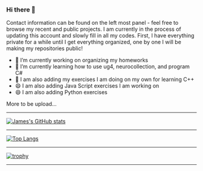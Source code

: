 ### Hi there 👋
Contact information can be found on the left most panel - feel free to browse my recent and public projects.
I am currently in the process of updating this account and slowly fill in all my codes. First, I have everything private for a while until I get everything organized, one by one I will be making my repositories public!
- 🔭 I’m currently working on organizing my homeworks
- 🌱 I’m currently learning how to use ug4, neurocollection, and program C#
- 🌱 I am also adding my exercises I am doing on my own for learning C++
- 😄 I am also adding Java Script exercises I am working on 
- 😄 I am also adding Python exercises

More to be upload...

___
[![James's GitHub stats](https://github-readme-stats.vercel.app/api?username=jarosado0911&bg_color=30,e96443,904e95&title_color=fff&text_color=fff&show_icons=true)](https://github.com/jarosado0911?tab=repositories&q=&type=source&language=)
___
[![Top Langs](https://github-readme-stats.vercel.app/api/top-langs/?username=jarosado0911&langs_count=20&layout=compact&count_private=true&bg_color=30,e96443,904e95&title_color=fff&text_color=fff)](https://github.com/jarosado0911?tab=repositories)
___
[![trophy](https://github-profile-trophy.vercel.app/?username=jarosado0911&theme=monokai&row=2&column=3)](https://github.com/jarosado0911?tab=repositories&q=&type=source&language=)
___

<!--
**jarosado0911/jarosado0911** is a ✨ _special_ ✨ repository because its `README.md` (this file) appears on your GitHub profile.

Here are some ideas to get you started:

- 🔭 I’m currently working on ...
- 🌱 I’m currently learning ...
- 👯 I’m looking to collaborate on ...
- 🤔 I’m looking for help with ...
- 💬 Ask me about ...
- 📫 How to reach me: ...
- 😄 Pronouns: ...
- ⚡ Fun fact: ...
-->
